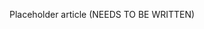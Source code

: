 <!--
title: "The OWASP Benchmark"
description: "Overview of the OWASP benchmark"
tags: "assessment OWASP benchmark"
-->

Placeholder article (NEEDS TO BE WRITTEN)